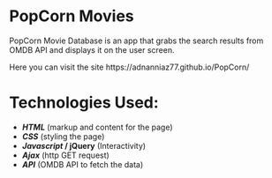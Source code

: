 # PopCorn Movies

<p>PopCorn Movie Database is an app that grabs the search results from OMDB API and displays it on the user screen.<p>
Here you can visit the site
https://adnanniaz77.github.io/PopCorn/
  
# Technologies Used:

<ul>
  <li><strong><em>HTML</em></strong> (markup and content for the page)</li>
  <li><strong><em>CSS</em></strong> (styling the page)</li>
  <li><strong><em>Javascript</em> / jQuery</strong> (Interactivity)</li>
  <li><strong><em>Ajax</em></strong> (http GET request)</li>
  <li><strong><em>API</em></strong> (OMDB API to fetch the data)</li>
</ul>
